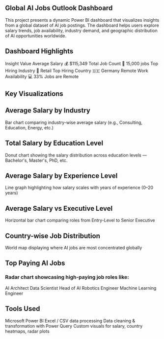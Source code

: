 ## Global AI Jobs Outlook Dashboard
This project presents a dynamic Power BI dashboard that visualizes insights from a global dataset of AI job postings. The dashboard helps users explore salary trends, job availability, industry demand, and geographic distribution of AI opportunities worldwide.

## Dashboard Highlights
Insight	Value
Average Salary	💰 $115,349
Total Job Count	📌 15,000 jobs
Top Hiring Industry	🏢 Retail
Top Hiring Country	🇩🇪 Germany
Remote Work Availability	💻 33% Jobs are Remote

## Key Visualizations
## Average Salary by Industry
Bar chart comparing industry-wise average salary (e.g., Consulting, Education, Energy, etc.)

## Total Salary by Education Level
Donut chart showing the salary distribution across education levels — Bachelor's, Master's, PhD, etc.

## Average Salary by Experience Level
Line graph highlighting how salary scales with years of experience (0–20 years)

## Average Salary vs Executive Level
Horizontal bar chart comparing roles from Entry-Level to Senior Executive

## Country-wise Job Distribution
World map displaying where AI jobs are most concentrated globally

## Top Paying AI Jobs
### Radar chart showcasing high-paying job roles like:
AI Architect
Data Scientist
Head of AI
Robotics Engineer
Machine Learning Engineer

## Tools Used
Microsoft Power BI
Excel / CSV data processing
Data cleaning & transformation with Power Query
Custom visuals for salary, country heatmaps, radar plots


